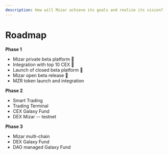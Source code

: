 ```yaml
---
description: How will Mizar achieve its goals and realize its vision?
---
```


# Roadmap

**Phase 1**

* Mizar private beta platform :stars:
* Integration with top 10 CEX :stars:
* Launch of closed beta platform :stars:
* Mizar open beta release :stars:
* MZR token launch and integration

**Phase 2**

* Smart Trading&#x20;
* Trading Terminal
* CEX Galaxy Fund
* DEX Mizar -- testnet

**Phase 3**

* Mizar multi-chain
* DEX Galaxy Fund
* DAO managed Galaxy Fund

